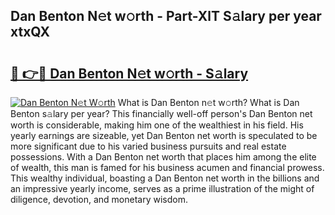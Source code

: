 ## Dan Benton N𝚎t w𝚘rth - Part-XlT S𝚊lary per year xtxQX

# <h2><a href="http://gc0d1px.nevu.top/?p=Dan+Benton">🔗 👉🔴 Dan Benton N𝚎t w𝚘rth - S𝚊lary</a></h2>

[![Dan Benton N𝚎t W𝚘rth](https://i.imgur.com/Oavwk0R.jpeg)](http://gc0d1px.nevu.top/?p=Dan+Benton)
What is Dan Benton n𝚎t w𝚘rth? What is Dan Benton s𝚊lary per year?
This financially well-off person's Dan Benton net worth is considerable, making him one of the wealthiest in his field. His yearly earnings are sizeable, yet Dan Benton net worth is speculated to be more significant due to his varied business pursuits and real estate possessions. With a Dan Benton net worth that places him among the elite of wealth, this man is famed for his business acumen and financial prowess. This wealthy individual, boasting a Dan Benton net worth in the billions and an impressive yearly income, serves as a prime illustration of the might of diligence, devotion, and monetary wisdom.

